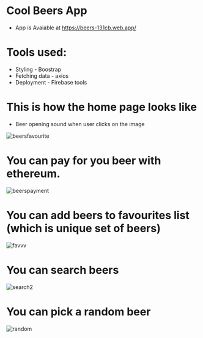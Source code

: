# Cool Beers App

- App is Avaiable at https://beers-131cb.web.app/

# Tools used:
- Styling - Boostrap
- Fetching data - axios
- Deployment - Firebase tools

# This is how the home page looks like

- Beer opening sound when user clicks on the image

![beersfavourite](https://user-images.githubusercontent.com/89323943/153699321-74d29eff-f8c0-4c5a-9310-86f5a76fc2f8.png)

# You can pay for you beer with ethereum.

![beerspayment](https://user-images.githubusercontent.com/89323943/153699265-2ff98b61-e1cd-4323-abf2-7913cab970cd.png)

# You can add beers to favourites list (which is unique set of beers)

![favvv](https://user-images.githubusercontent.com/89323943/153699577-c20759ef-bfdc-4b13-a391-1d1311f5fc11.png)

# You can search beers

![search2](https://user-images.githubusercontent.com/89323943/153699456-cc1e7ff6-de80-43e4-970f-8c250fb21023.png)


# You can pick a random beer

![random](https://user-images.githubusercontent.com/89323943/153699384-8361780b-08b2-4833-88e8-5b0ce20fcfda.png)



